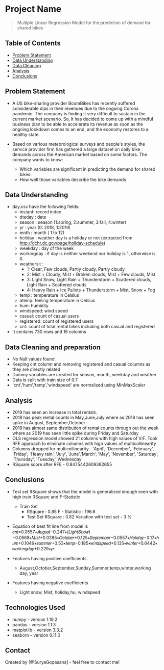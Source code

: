 # Project Name
> Multiple Linear Regression Model for the prediction of demand for shared bikes

## Table of Contents
* [Problem Statement](#Problem-Statement)
* [Data Understanding](#data-understandin)
* [Data Cleaning](#data-cleaning)
* [Analysis](#analysis)
* [Conclusions](#conclusions)

<!-- You can include any other section that is pertinent to your problem -->

## Problem Statement
- A US bike-sharing provider BoomBikes has recently suffered considerable dips in their revenues due to the ongoing Corona pandemic. The company is finding it very difficult to sustain in the current market scenario. So, it has decided to come up with a mindful business plan to be able to accelerate its revenue as soon as the ongoing lockdown comes to an end, and 		the economy restores to a healthy state. 
- Based on various meteorological surveys and people's styles, the service provider firm has gathered a large dataset on daily bike demands across the American market based on some factors. The company wants to know:

  - Which variables are significant in predicting the demand for shared bikes.
  - How well those variables describe the bike demands

## Data Understanding
- day.csv have the following fields:
	- instant: record index
	- dteday : date
	- season : season (1:spring, 2:summer, 3:fall, 4:winter)
	- yr : year (0: 2018, 1:2019)
	- mnth : month ( 1 to 12)
	- holiday : weather day is a holiday or not (extracted from http://dchr.dc.gov/page/holiday-schedule)
	- weekday : day of the week
	- workingday : if day is neither weekend nor holiday is 1, otherwise is 0.
	+ weathersit : 
		- 1: Clear, Few clouds, Partly cloudy, Partly cloudy
		- 2: Mist + Cloudy, Mist + Broken clouds, Mist + Few clouds, Mist
		- 3: Light Snow, Light Rain + Thunderstorm + Scattered clouds, Light Rain + Scattered clouds
		- 4: Heavy Rain + Ice Pallets + Thunderstorm + Mist, Snow + Fog
	- temp : temperature in Celsius
	- atemp: feeling temperature in Celsius
	- hum: humidity
	- windspeed: wind speed
	- casual: count of casual users
	- registered: count of registered users
	- cnt: count of total rental bikes including both casual and registered
- It contains 730 rows and 16 columns

## Data Cleaning and preparation
- No Null values found.
- Keeping cnt column and removing registered and casual columns as they are directly related
- Dummy variables are created for season, month, weekday and weather
- Data is split with train size of 0.7
- 'cnt','hum','temp','windspeed' are normalized using MinMaxScaler

## Analysis
- 2019 has seen an increase in total rentals.
- 2018 has peak rental counts in May,June,July where as 2019 has seen spike in August, September,October
- 2018 has almost same distribution of rental counts through out the week where as 2019 has seen little spike during Friday and Saturday
- OLS regression model showed 21 columns with high values of VIF. Took RFE approach to eliminate columns with high values of multicollinearity
- Columns dropped for multicollinearity - 'April', 'December', 'February', 'Friday', 'Heavy rain', 'July', 'June','March', 'May', 'November', 'Saturday', 'Thursday', 'Tuesday','Wednesday'
- RSquare score after RFE - 0.8475442609382655
  
## Conclusions
- Test set RSquare shows that the model is generalized enough even with high train RSquare and F-Statistic
  - Train Set
    - RSquare : 0.85
      F - Statistic : 196.6
    - Test Set
      RSquare : 0.82
      Variation with test set - 3 %
- Equation of best fit line from model is
  𝑐𝑛𝑡=0.0557∗𝐴𝑢𝑔𝑢𝑠𝑡−0.247∗(𝐿𝑖𝑔ℎ𝑡𝑆𝑛𝑜𝑤)−0.0568∗𝑀𝑖𝑠𝑡+0.0385∗𝑂𝑐𝑡𝑜𝑏𝑒𝑟+0.125∗𝑆𝑒𝑝𝑡𝑒𝑚𝑏𝑒𝑟−0.0557∗𝐻𝑜𝑙𝑖𝑑𝑎𝑦−0.17∗ℎ𝑢𝑚+0.1049∗𝑠𝑢𝑚𝑚𝑒𝑟+0.53∗𝑡𝑒𝑚𝑝−0.185∗𝑤𝑖𝑛𝑑𝑠𝑝𝑒𝑒𝑑+0.135∗𝑤𝑖𝑛𝑡𝑒𝑟+0.0442∗𝑤𝑜𝑟𝑘𝑖𝑛𝑔𝑑𝑎𝑦+0.229∗𝑦𝑟

- Features having positive coefficients
	- August,October,September,Sunday,Summer,temp,winter,working day, year
- Features having negative coefficients
	- Light snow, Mist, holiday,hu, windspeed


## Technologies Used
- numpy - version 1.19.2
- pandas - version 1.1.3
- matplotlib - version 3.3.2
- seaborn - version 0.11.0


## Contact
Created by [@SuryaGopasana] - feel free to contact me!
